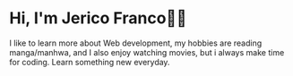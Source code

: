 # Hi, I'm Jerico Franco🙋‍♂️

I like to learn more about Web development, my hobbies are reading manga/manhwa, and I also enjoy watching movies, but i always make time for coding. Learn something new everyday.


<!---
cout05/cout05 is a ✨ special ✨ repository because its `README.md` (this file) appears on your GitHub profile.
You can click the Preview link to take a look at your changes.
--->

